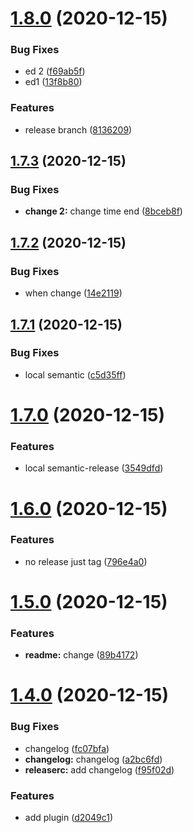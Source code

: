 # [1.8.0](https://github.com/6clc/semantic_release/compare/v1.7.3...v1.8.0) (2020-12-15)


### Bug Fixes

* ed 2 ([f69ab5f](https://github.com/6clc/semantic_release/commit/f69ab5f72c1609fc9c82196620aae26f310f7b92))
* ed1 ([13f8b80](https://github.com/6clc/semantic_release/commit/13f8b8010527651e970170a49f8230dfee6a1a16))


### Features

* release branch ([8136209](https://github.com/6clc/semantic_release/commit/813620966f7e1ae77d77ef056944b87e756eadec))

## [1.7.3](https://github.com/6clc/semantic_release/compare/v1.7.2...v1.7.3) (2020-12-15)


### Bug Fixes

* **change 2:** change time end ([8bceb8f](https://github.com/6clc/semantic_release/commit/8bceb8f6498283a817205930a22e4132097192d2))

## [1.7.2](https://github.com/6clc/semantic_release/compare/v1.7.1...v1.7.2) (2020-12-15)


### Bug Fixes

* when change ([14e2119](https://github.com/6clc/semantic_release/commit/14e2119316fff6494ccc55a3db92d7e2404553c2))

## [1.7.1](https://github.com/6clc/semantic_release/compare/v1.7.0...v1.7.1) (2020-12-15)


### Bug Fixes

* local semantic ([c5d35ff](https://github.com/6clc/semantic_release/commit/c5d35ff41ea262903d7fe4d74de3e6795ac9d0a4))

# [1.7.0](https://github.com/6clc/semantic_release/compare/v1.6.0...v1.7.0) (2020-12-15)


### Features

* local semantic-release ([3549dfd](https://github.com/6clc/semantic_release/commit/3549dfd7457a702012901dda1cc251f5a3947e33))

# [1.6.0](https://github.com/6clc/semantic_release/compare/v1.5.0...v1.6.0) (2020-12-15)


### Features

* no release just tag ([796e4a0](https://github.com/6clc/semantic_release/commit/796e4a0132e4901dc2141b8f942618fee9f5b3c4))

# [1.5.0](https://github.com/6clc/semantic_release/compare/v1.4.0...v1.5.0) (2020-12-15)


### Features

* **readme:** change ([89b4172](https://github.com/6clc/semantic_release/commit/89b41724c039d2e0f9dfdb05baa642767b81a60c))

# [1.4.0](https://github.com/6clc/semantic_release/compare/v1.3.1...v1.4.0) (2020-12-15)


### Bug Fixes

* changelog ([fc07bfa](https://github.com/6clc/semantic_release/commit/fc07bfa806176cd1b2456e3bee9d12460298ff15))
* **changelog:** changelog ([a2bc6fd](https://github.com/6clc/semantic_release/commit/a2bc6fd477bfbc0c2fcb2ffce1e707ae15428124))
* **releaserc:** add changelog ([f95f02d](https://github.com/6clc/semantic_release/commit/f95f02dea1d1df857f689ce2ed2354dcfc4fba1e))


### Features

* add plugin ([d2049c1](https://github.com/6clc/semantic_release/commit/d2049c11e9695001d254dce0f5cbaf7ef6da4004))

